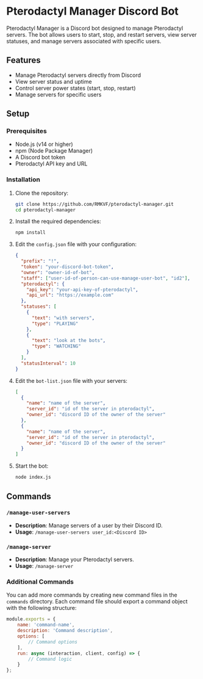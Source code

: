 # Pterodactyl Manager Discord Bot

Pterodactyl Manager is a Discord bot designed to manage Pterodactyl servers. The bot allows users to start, stop, and restart servers, view server statuses, and manage servers associated with specific users.

## Features

- Manage Pterodactyl servers directly from Discord
- View server status and uptime
- Control server power states (start, stop, restart)
- Manage servers for specific users

## Setup

### Prerequisites

- Node.js (v14 or higher)
- npm (Node Package Manager)
- A Discord bot token
- Pterodactyl API key and URL

### Installation

1. Clone the repository:

    ```bash
    git clone https://github.com/RMKVF/pterodactyl-manager.git
    cd pterodactyl-manager
    ```

2. Install the required dependencies:

    ```bash
    npm install
    ```

3. Edit the `config.json` file with your configuration:

    ```json
    {
      "prefix": "!",
      "token": "your-discord-bot-token",
      "owner": "owner-id-of-bot",
      "staff": ["user-id-of-person-can-use-manage-user-bot", "id2"],
      "pterodactyl": {
        "api_key": "your-api-key-of-pterodactyl",
        "api_url": "https://example.com"
      },
      "statuses": [
        {
          "text": "with servers",
          "type": "PLAYING"
        },
        {
          "text": "look at the bots",
          "type": "WATCHING"
        }
      ],
      "statusInterval": 10
    }
    ```

4. Edit the `bot-list.json` file with your servers:

    ```json
    [
      {
        "name": "name of the server",
        "server_id": "id of the server in pterodactyl",
        "owner_id": "discord ID of the owner of the server"
      },
      {
        "name": "name of the server",
        "server_id": "id of the server in pterodactyl",
        "owner_id": "discord ID of the owner of the server"
      }
    ]
    ```

5. Start the bot:

    ```bash
    node index.js
    ```

## Commands

### `/manage-user-servers`

- **Description**: Manage servers of a user by their Discord ID.
- **Usage**: `/manage-user-servers user_id:<Discord ID>`

### `/manage-server`

- **Description**: Manage your Pterodactyl servers.
- **Usage**: `/manage-server`

### Additional Commands

You can add more commands by creating new command files in the `commands` directory. Each command file should export a command object with the following structure:

```javascript
module.exports = {
    name: 'command-name',
    description: 'Command description',
    options: [
        // Command options
    ],
    run: async (interaction, client, config) => {
        // Command logic
    }
};
